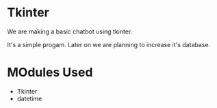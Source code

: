 # Tkinter

We are making a basic chatbot using tkinter. 

It's a simple progam. Later on we are planning to increase it's database.

# MOdules Used
- Tkinter
- datetime
